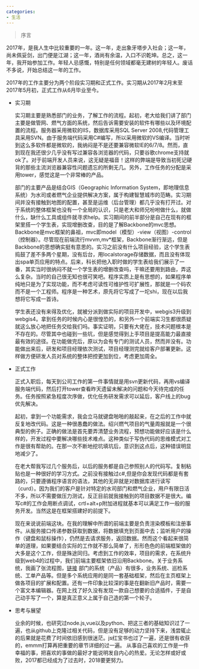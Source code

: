 ```yaml
---
categories:
- 生活 
---
```

>序言  

2017年，是我人生中比较重要的一年。这一年，走出象牙塔步入社会；这一年，尚未佩妥剑，出门便是江湖；这一年，酒尚有余温，入口不识乾坤。总之，这一年，我开始参加工作。年轻人忌感慨，特别是任何领域都毫无建树的年轻人。废话不多说，开始总结这一年的工作。
     
2017年的工作主要分为两个阶段实习期和正式工作。实习期从2017年2月末至2017年5月初，正式工作从6月毕业至今。

- 实习期
     
    实习期主要是熟悉部门的业务，了解工作的流程。起初，老大给我们讲了部门主要是做管网、燃气方面的系统，然后告诉需要安装的软件有哪些以及环境配置的流程。服务器采用微软的IIS，数据库采用SQL Server 2008,代码管理工具采用SVN。由于服务端代码采用C#编写，所以采用微软的VS编译。当时听到这么多软件都是微软的，我纳闷是不是还要兼容微软IE的6/7/8。然而，直到现在我还很少几乎没有写过兼容各浏览器的代码，只要谷歌chrome支持就ok了。对于前端开发人员来说，这无疑是福音！这样的弊端是导致当初死记硬背的那些主流浏览器兼容性问题遗忘的所剩无几。另外，工作任务的分配是采用tower，感觉这是一个非常棒的产品。
 
    部门的主要产品是结合GIS（Geographic Information System，即地理信息系统）为水司或者燃气企业提供解决方案，属于构建智慧城市的范畴。实习期间并没有接触到地图的配置，甚至是运维（后台管理）都几乎没有打开过。对于系统的整体框架也没有一个全局的认识，只是老大和师兄吩咐做什么，就做什么，缺什么工具或组件就寻求help。实习期间的前半部分是自己在现有的框架里搭一个学生表，实现增删改查，目的是了解Backbone的mvc思想。Backbone是mvc框架的鼻祖，mvc即model（模型）-view（视图）-control（控制器）。尽管现在前端流行mvvm,mv*框架，Backbone渐行渐远，但是Backbone的思想确实挺有意思的。实习之前没有什么项目经验，这个学生表捣鼓了差不多两个星期，没有后台，用localstorage存储数据，而且没有体现出spa单页应用的特点。后来，科长把他入职时做的学生表给我们展示了一番，其实当时很纳闷不就一个学生表的增删改查吗，干嘛还要用到路由，弄这么复杂。当时的自己很无知也很可笑吧。程序实质上是有思想的，如果程序单纯地只是为了实现功能，而不考虑可读性可维护性可扩展性，那就是一个码农而不是一个工程师。程序是一种艺术，原先将它写成了一坨shi，现在以后我想将它写成一首诗。
     
    学生表还没有来得及优化，就被分派到做实际的项目开发中，webgis3升级到webgis4。拿到任务的时候内心是很惶恐的，和另外一个前端实习生都很质疑就这么放心地把任务交给我们吗。事实证明，只要有大佬在，技术问题根本是不存在的。尽管其中也碰到一些坑，但是感觉得到上手项目是提高能力最直接最有效的途径。在功能做完后，原以为会有专门的测试人员，然而并没有。功能做出来后，研发和项目经理依次测试，项目经理测完就给客户部署更新。这样做方便研发人员对系统的整体把控更加到位，考虑更加周全。
 
- 正式工作

     正式入职后，每天到公司工作的第一件事情就是用svn更新代码，再用vs编译服务端代码，然后打开tower查看昨天遗留未解决的问题和今天待完成的任务。任务按照紧急程度次序做，优化任务研发需求可以延后，客户线上的bug优先解决。
     
     起初，拿到一个功能需求，我会立马就键盘啪啪的敲起来，在之后的工作中就反复地改代码。这是一种很愚蠢的做法。绍兴燃气项目的气量周报就是一个很典型的例子。正确的做法是首先要弄清楚业务流程，预想功能做好应该是什么样的，开发过程中要解决哪些技术难点。这种类似于写伪代码的思维模式对工作是很有帮助的。在那一次不断地挖坑填坑后，意识到这点后，这种错误明显地减少了。
     
     在老大帮我写过几个服务后，以后的服务都是自己参照别人的代码写。复制粘贴也是一种很好的学习方式。之前没有接触过c#,但是你会发现代码都是有套路的，只要遵循程序语言的语法，其他的无非就是对数据库进行读写（curd）。因为我们的客户是针对特定的水司部门和燃气企业，用户有限日活不多，所以不需要做压力测试，反正目前就我接触到的项目数据不是很大。编写c#的工作会用断点调试，crtl+alt+p附加进程就基本可以满足工作一般的服务开发。当然这是在框架搭建好的前提下。
     
     现在来说说前端这块。在我的理解中所谓的前端主要是负责渲染模板和注册事件。从服务接口传递参数获取到数据，将数据填充到页面中去；监听用户的操作（键盘和鼠标操作），仍然是去请求服务，返回数据。然而这个看起来很简单的道理，如果要结合实际的工作就不那么简单了，形形色色的前端框架做的大多是这个工作，但是殊途同归。考虑到工作的效率，项目的需求，在系统升级到web4的过程中，我们前端主要框架依旧沿用Backbone。关于业务系统，我画了张流程图，[链接](http://on-img.com/chart_image/5a557fb0e4b0a447b9999823.png) 部门的系统（产品）有很多，业务系统、巡检系统、工单产品等。但是多个系统应用的是同一套基础框架，然后在主页框架上做各项目的扩展和配置。还有一件印象比较深的事是在翻新旧产品时，需要一个富文本编辑器。在网上找了好久没有发现一款自己想要的合适插件，于是自己动手写了一个，算是真正意义上属于自己造的第一个轮子。
 
- 思考与展望
 
     业余的时候，也研究过node.js,vue以及python、把这三者的基础知识过了一遍，也从github上克隆过相关代码，但是没有足够的动力坚持下来，浅尝辄止的后果就是花费了时间依旧感到很迷茫。js红宝书也过了一遍，还是很有收获的，emmm打算再把重要的章节详细的过一遍。
     从事自己喜欢的工作是一件幸福的事，把喜欢的事做的最好才能说明发自内心的热爱。无论怎样或好或败，2017都已经成为了过去时，2018要更努力。
